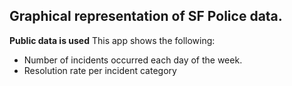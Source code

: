## Graphical representation of SF Police data.
**Public data is used**
This app shows the following:
* Number of incidents occurred each day of the week.
* Resolution rate per incident category
